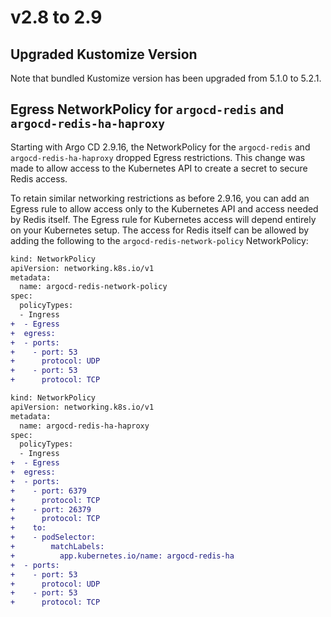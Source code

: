# v2.8 to 2.9

## Upgraded Kustomize Version

Note that bundled Kustomize version has been upgraded from 5.1.0 to 5.2.1.

## Egress NetworkPolicy for `argocd-redis` and `argocd-redis-ha-haproxy`

Starting with Argo CD 2.9.16, the NetworkPolicy for the `argocd-redis` and `argocd-redis-ha-haproxy` dropped Egress restrictions. This change was made
to allow access to the Kubernetes API to create a secret to secure Redis access.

To retain similar networking restrictions as before 2.9.16, you can add an Egress rule to allow access only to the
Kubernetes API and access needed by Redis itself. The Egress rule for Kubernetes access will depend entirely on your
Kubernetes setup. The access for Redis itself can be allowed by adding the following to the
`argocd-redis-network-policy` NetworkPolicy:

```diff
kind: NetworkPolicy
apiVersion: networking.k8s.io/v1
metadata:
  name: argocd-redis-network-policy
spec:
  policyTypes:
  - Ingress
+  - Egress
+  egress:
+  - ports:
+    - port: 53
+      protocol: UDP
+    - port: 53
+      protocol: TCP
```

```diff
kind: NetworkPolicy
apiVersion: networking.k8s.io/v1
metadata:
  name: argocd-redis-ha-haproxy
spec:
  policyTypes:
  - Ingress
+  - Egress
+  egress:
+  - ports:
+    - port: 6379
+      protocol: TCP
+    - port: 26379
+      protocol: TCP
+    to:
+    - podSelector:
+        matchLabels:
+          app.kubernetes.io/name: argocd-redis-ha
+  - ports:
+    - port: 53
+      protocol: UDP
+    - port: 53
+      protocol: TCP
```